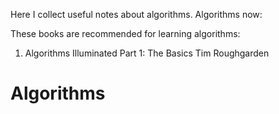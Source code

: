 Here I collect useful notes about algorithms.
Algorithms now:
 
 
These books are recommended for learning algorithms:
1) Algorithms Illuminated Part 1: The Basics Tim Roughgarden

# Algorithms

